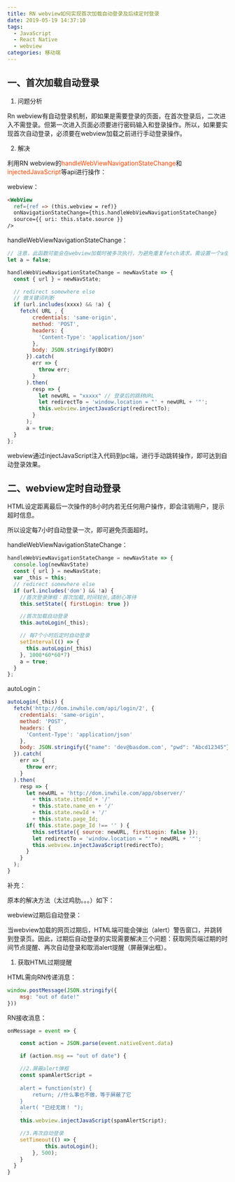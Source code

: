 ```yaml
---
title: RN webview如何实现首次加载自动登录及后续定时登录
date: 2019-05-19 14:37:10
tags: 
  - JavaScript 
  - React Native
  - webview
categories: 移动端
---
```


## 一、首次加载自动登录

1. 问题分析

Rn webview有自动登录机制，即如果是需要登录的页面，在首次登录后，二次进入不需登录。但第一次进入页面必须要进行密码输入和登录操作。所以，如果要实现首次自动登录，必须要在webview加载之前进行手动登录操作。

2. 解决

利用RN webview的<font color="#FF4500">handleWebViewNavigationStateChange</font>和<font color="#FF4500">injectedJavaScript</font>等api进行操作：

webview：
``` html
<WebView
  ref={ref => (this.webview = ref)}
  onNavigationStateChange={this.handleWebViewNavigationStateChange}
  source={{ uri: this.state.source }}
/>
```

handleWebViewNavigationStateChange：
``` js
// 注意，此函数可能会在webview加载时被多次执行，为避免重复fetch请求，需设置一个a值做bool判断
let a = false; 

handleWebViewNavigationStateChange = newNavState => {
  const { url } = newNavState;

  // redirect somewhere else
  // 做关键词判断
  if (url.includes(xxxx) && !a) {   
    fetch( URL , {
        credentials: 'same-origin',
        method: 'POST',
        headers: {
          'Content-Type': 'application/json'
        },
        body: JSON.stringify(BODY)
      }).catch(
        err => {
          throw err;
        }
      ).then(
        resp => {
          let newURL = "xxxxx" // 登录后的跳转URL
          let redirectTo = 'window.location = "' + newURL + '"';　　　　　　　// 注入新的跳转链接
          this.webview.injectJavaScript(redirectTo);         
        }
      );  
      a = true;
  }
};
```
webview通过injectJavaScript注入代码到pc端，进行手动跳转操作，即可达到自动登录效果。

## 二、webview定时自动登录

HTML设定距离最后一次操作的8小时内若无任何用户操作，即会注销用户，提示超时信息。

所以设定每7小时自动登录一次，即可避免页面超时。

handleWebViewNavigationStateChange：
``` js
handleWebViewNavigationStateChange = newNavState => {
  console.log(newNavState)
  const { url } = newNavState;
  var _this = this;
  // redirect somewhere else
  if (url.includes('dom') && !a) {
    //首次登录弹框：首次加载,时间较长,请耐心等待
    this.setState({ firstLogin: true })

    //首次加载自动登录
    this.autoLogin(_this);

    // 每7个小时后定时自动登录
    setInterval(() => {
      this.autoLogin(_this)
    }, 1000*60*60*7)
    a = true;
  }
};
```

autoLogin：
``` js
autoLogin(_this) {
  fetch('http://dom.inwhile.com/api/login/2', {
    credentials: 'same-origin',
    method: 'POST',
    headers: {
      'Content-Type': 'application/json'
    },
    body: JSON.stringify({"name": 'dev@basdom.com', "pwd": "Abcd12345"})
  }).catch(
    err => {
      throw err;
    }
  ).then(
    resp => {
      let newURL = 'http://dom.inwhile.com/app/observer/'
        + this.state.itemId + '/'
        + this.state.name_en + '/'
        + this.state.newId + '/'
        + this.state.page_Id;            
      if( this.state.page_Id !== '' ) {
        this.setState({ source: newURL, firstLogin: false });
        let redirectTo = 'window.location = "' + newURL + '"';
        this.webview.injectJavaScript(redirectTo);                          
      }                 
    }
  );     
}
```

补充：

原本的解决方法（太过鸡肋。。。）如下：

webview过期后自动登录：

当webview加载的网页过期后，HTML端可能会弹出（alert）警告窗口，并跳转到登录页。因此，过期后自动登录的实现需要解决三个问题：获取网页端过期的时间节点提醒、再次自动登录和取消alert提醒（屏蔽弹出框）。

1. 获取HTML过期提醒

HTML需向RN传递消息：
``` js
window.postMessage(JSON.stringify({
    msg: "out of date!"
}))
```

RN接收消息：
``` js
onMessage = event => {

    const action = JSON.parse(event.nativeEvent.data)

    if (action.msg == "out of date") {

    //2.屏蔽alert弹框 
    const spamAlertScript =
    ` 
    alert = function(str) {
        return; //什么事也不做，等于屏蔽了它
    }
    alert( "已经无效！ ");
    ` 
    this.webview.injectJavaScript(spamAlertScript);

    //3.再次自动登录
    setTimeout(() => {
            this.autoLogin(); 
        }, 500);
    }
  }
}
```


